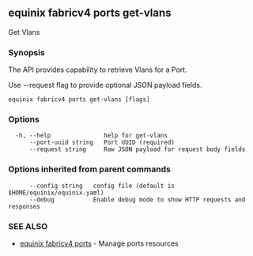 ## equinix fabricv4 ports get-vlans

Get Vlans

### Synopsis

The API provides capability to retrieve Vlans for a Port.

Use --request flag to provide optional JSON payload fields.

```
equinix fabricv4 ports get-vlans [flags]
```

### Options

```
  -h, --help               help for get-vlans
      --port-uuid string   Port UUID (required)
      --request string     Raw JSON payload for request body fields
```

### Options inherited from parent commands

```
      --config string   config file (default is $HOME/equinix/equinix.yaml)
      --debug           Enable debug mode to show HTTP requests and responses
```

### SEE ALSO

* [equinix fabricv4 ports](equinix_fabricv4_ports.md)	 - Manage ports resources

